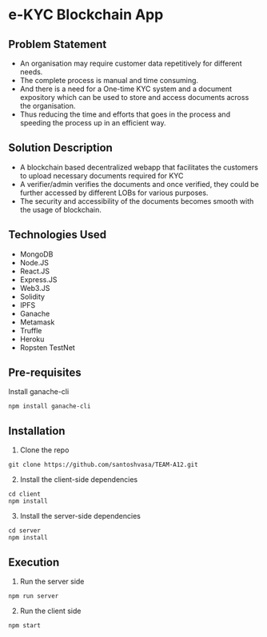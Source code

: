 # e-KYC Blockchain App

## Problem Statement

* An organisation may require customer data repetitively for different needs.
* The complete process is manual and time consuming.
* And there is a need for a One-time KYC system and a document expository which can be used to store and access documents across the organisation.
* Thus reducing the time and efforts that goes in the process and speeding the process up in an efficient way.

## Solution Description

* A blockchain based decentralized webapp that facilitates the customers to upload necessary documents required for KYC
* A verifier/admin verifies the documents and once verified, they could be further accessed by different LOBs for various purposes.
* The security and accessibility of the documents becomes smooth with the usage of blockchain.

## Technologies Used

* MongoDB
* Node.JS
* React.JS
* Express.JS
* Web3.JS
* Solidity
* IPFS
* Ganache
* Metamask
* Truffle
* Heroku
* Ropsten TestNet

## Pre-requisites

Install ganache-cli

```
npm install ganache-cli
```

## Installation

1. Clone the repo

```
git clone https://github.com/santoshvasa/TEAM-A12.git
```

2. Install the client-side dependencies

```
cd client
npm install
```

3. Install the server-side dependencies

```
cd server
npm install
```

## Execution

1. Run the server side

```
npm run server
```

2. Run the client side

```
npm start
```
